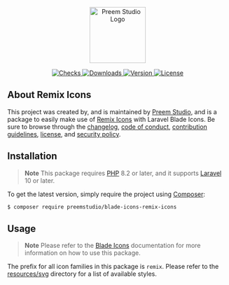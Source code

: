 <p align="center">
    <a href="https://preem.studio" target="_blank">
        <img src="https://raw.githubusercontent.com/PreemStudio/assets/main/logo-text.svg" width="128" alt="Preem Studio Logo" />
    </a>
</p>

<p align="center">
    <a href="https://github.com/PreemStudio/blade-icons-remix-icons/actions">
        <img src="https://badge.sh/github/check-runs/PreemStudio/blade-icons-remix-icons" alt="Checks" />
    </a>
    <a href="https://packagist.org/packages/preemstudio/blade-icons-remix-icons">
        <img src="https://badge.sh/packagist/downloads/PreemStudio/blade-icons-remix-icons" alt="Downloads" />
    </a>
    <a href="https://packagist.org/packages/preemstudio/blade-icons-remix-icons">
        <img src="https://badge.sh/packagist/version/PreemStudio/blade-icons-remix-icons" alt="Version" />
    </a>
    <a href="https://packagist.org/packages/preemstudio/blade-icons-remix-icons">
        <img src="https://badge.sh/packagist/license/PreemStudio/blade-icons-remix-icons" alt="License" />
    </a>
</p>

## About Remix Icons

This project was created by, and is maintained by [Preem Studio](https://github.com/PreemStudio), and is a package to easily make use of [Remix Icons](https://remixicon.com/) with Laravel Blade Icons. Be sure to browse through the [changelog](CHANGELOG.md), [code of conduct](.github/CODE_OF_CONDUCT.md), [contribution guidelines](.github/CONTRIBUTING.md), [license](LICENSE), and [security policy](.github/SECURITY.md).

## Installation

> **Note**
> This package requires [PHP](https://www.php.net/) 8.2 or later, and it supports [Laravel](https://laravel.com/) 10 or later.

To get the latest version, simply require the project using [Composer](https://getcomposer.org/):

```bash
$ composer require preemstudio/blade-icons-remix-icons
```

## Usage

> **Note**
> Please refer to the [Blade Icons](https://github.com/PreemStudio/blade-icons) documentation for more information on how to use this package.

The prefix for all icon families in this package is `remix`. Please refer to the [resources/svg](/resources/svg) directory for a list of available styles.
